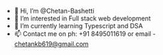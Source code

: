- 👋 Hi, I’m @Chetan-Bashetti
- 👀 I’m interested in Full stack web development 
- 🌱 I’m currently learning Typescript and DSA
- 📫 Contact me on ph: +91 8495011619 or email - chetankb619@gmail.com

<!---
Chetan-Bashetti/Chetan-Bashetti is a ✨ special ✨ repository because its `README.md` (this file) appears on your GitHub profile.
You can click the Preview link to take a look at your changes.
--->
